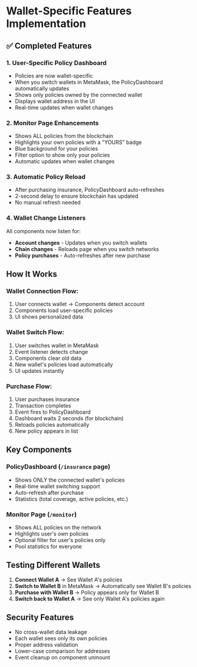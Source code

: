 # Wallet-Specific Features Implementation

## ✅ Completed Features

### 1. **User-Specific Policy Dashboard**
- Policies are now wallet-specific
- When you switch wallets in MetaMask, the PolicyDashboard automatically updates
- Shows only policies owned by the connected wallet
- Displays wallet address in the UI
- Real-time updates when wallet changes

### 2. **Monitor Page Enhancements**
- Shows ALL policies from the blockchain
- Highlights your own policies with a "YOURS" badge
- Blue background for your policies
- Filter option to show only your policies
- Automatic updates when wallet changes

### 3. **Automatic Policy Reload**
- After purchasing insurance, PolicyDashboard auto-refreshes
- 2-second delay to ensure blockchain has updated
- No manual refresh needed

### 4. **Wallet Change Listeners**
All components now listen for:
- **Account changes** - Updates when you switch wallets
- **Chain changes** - Reloads page when you switch networks
- **Policy purchases** - Auto-refreshes after new purchase

## How It Works

### Wallet Connection Flow:
1. User connects wallet → Components detect account
2. Components load user-specific policies
3. UI shows personalized data

### Wallet Switch Flow:
1. User switches wallet in MetaMask
2. Event listener detects change
3. Components clear old data
4. New wallet's policies load automatically
5. UI updates instantly

### Purchase Flow:
1. User purchases insurance
2. Transaction completes
3. Event fires to PolicyDashboard
4. Dashboard waits 2 seconds (for blockchain)
5. Reloads policies automatically
6. New policy appears in list

## Key Components

### PolicyDashboard (`/insurance` page)
- Shows ONLY the connected wallet's policies
- Real-time wallet switching support
- Auto-refresh after purchase
- Statistics (total coverage, active policies, etc.)

### Monitor Page (`/monitor`)
- Shows ALL policies on the network
- Highlights user's own policies
- Optional filter for user's policies only
- Pool statistics for everyone

## Testing Different Wallets

1. **Connect Wallet A** → See Wallet A's policies
2. **Switch to Wallet B** in MetaMask → Automatically see Wallet B's policies
3. **Purchase with Wallet B** → Policy appears only for Wallet B
4. **Switch back to Wallet A** → See only Wallet A's policies again

## Security Features

- No cross-wallet data leakage
- Each wallet sees only its own policies
- Proper address validation
- Lower-case comparison for addresses
- Event cleanup on component unmount